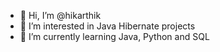 - 👋 Hi, I’m @hikarthik
- 👀 I’m interested in Java Hibernate projects
- 🌱 I’m currently learning Java, Python and SQL
